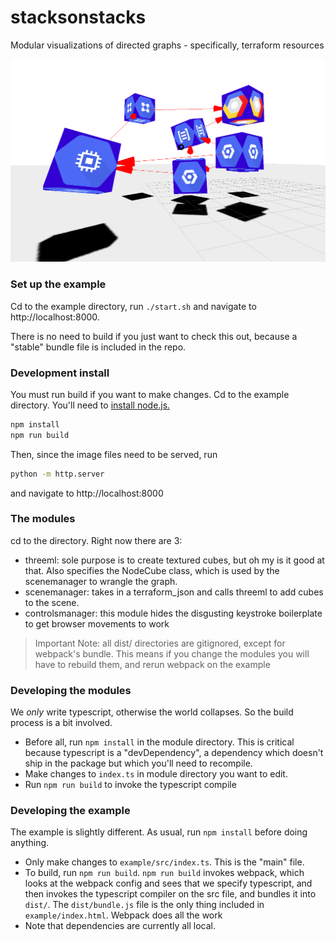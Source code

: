 # stacksonstacks

Modular visualizations of directed graphs - specifically, terraform resources

![graph with edges](./stacks-on-stacks-cover.png)

### Set up the example
Cd to the example directory, run `./start.sh` and navigate
to http://localhost:8000.

There is no need to build if you just want to check this out, because a 
"stable" bundle file is included in the repo.

### Development install
You must run build if you want to make changes. Cd to the example directory.
You'll need to [install node.js.](https://docs.npmjs.com/downloading-and-installing-node-js-and-npm)

```sh
npm install
npm run build
```
Then, since the image files need to be served, 
run
```sh
python -m http.server
```
and navigate to http://localhost:8000

### The modules
cd to the directory. Right now there are 3:
 - threeml: sole purpose is to create textured cubes, but oh my is it good at that.
 Also specifies the NodeCube class, which is used by the scenemanager to wrangle the graph.
 - scenemanager: takes in a terraform_json and calls threeml to add cubes to the scene.
 - controlsmanager: this module hides the disgusting keystroke boilerplate to get browser movements to work

 > Important Note: all dist/ directories are gitignored, except for webpack's bundle. This means if you change the modules you will have to rebuild them, and rerun webpack on the example

### Developing the modules
We _only_ write typescript, otherwise the world collapses. So the build process is a bit involved.
 - Before all, run `npm install` in the module directory.
 This is critical because typescript is a "devDependency",
 a dependency which doesn't ship in the package but which you'll need to recompile.
 - Make changes to `index.ts` in module directory you want to edit. 
 - Run `npm run build` to invoke the typescript compile

### Developing the example
The example is slightly different. As usual, run `npm install` before doing anything.
- Only make changes to `example/src/index.ts`. This is the "main" file.
- To build, run `npm run build`.
`npm run build` invokes webpack, which looks at the webpack config
and sees that we specify typescript, and then invokes the typescript compiler on the src file,
and bundles it into `dist/`. The `dist/bundle.js` file is the only thing included in `example/index.html`.
Webpack does all the work
- Note that dependencies are currently all local.